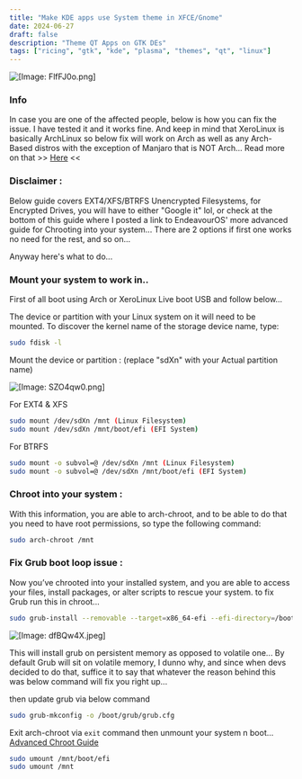 ```yaml
---
title: "Make KDE apps use System theme in XFCE/Gnome"
date: 2024-06-27
draft: false
description: "Theme QT Apps on GTK DEs"
tags: ["ricing", "gtk", "kde", "plasma", "themes", "qt", "linux"]
---
```

![[Image: FlfFJ0o.png]](https://i.imgur.com/FlfFJ0o.png)

### Info

In case you are one of the affected people, below is how you can fix the issue. I have tested it and it works fine. And keep in mind that XeroLinux is basically ArchLinux so below fix will work on Arch as well as any Arch-Based distros with the exception of Manjaro that is NOT Arch... Read more on that >> [Here](https://wiki.manjaro.org/index.php/Manjaro:A_Different_Kind_of_Beast#:~:text=Manjaro%20is%20developed%20independently%20from,from%20its%20own%20independent%20repositories) <<

### Disclaimer :

Below guide covers EXT4/XFS/BTRFS Unencrypted Filesystems, for Encrypted Drives, you will have to either "Google it" lol, or check at the bottom of this guide where I posted a link to EndeavourOS' more advanced guide for Chrooting into your system... There are 2 options if first one works no need for the rest, and so on...

Anyway here's what to do...

### Mount your system to work in..

First of all boot using Arch or XeroLinux Live boot USB and follow below...

The device or partition with your Linux system on it will need to be mounted. To discover the kernel name of the storage device name, type:

```Bash
sudo fdisk -l
```

Mount the device or partition : (replace "sdXn" with your Actual partition name)

![[Image: SZO4qw0.png]](https://i.imgur.com/SZO4qw0.png)

For EXT4 & XFS

```Bash
sudo mount /dev/sdXn /mnt (Linux Filesystem)
sudo mount /dev/sdXn /mnt/boot/efi (EFI System)
```

For BTRFS

```Bash
sudo mount -o subvol=@ /dev/sdXn /mnt (Linux Filesystem)
sudo mount -o subvol=@ /dev/sdXn /mnt/boot/efi (EFI System)
```

### Chroot into your system :

With this information, you are able to arch-chroot, and to be able to do that you need to have root permissions, so type the following command:

```Bash
sudo arch-chroot /mnt
```

### Fix Grub boot loop issue :

Now you’ve chrooted into your installed system, and you are able to access your files, install packages, or alter scripts to rescue your system. to fix Grub run this in chroot...

```Bash
sudo grub-install --removable --target=x86_64-efi --efi-directory=/boot/efi --disable-shim-lock
```

![[Image: dfBQw4X.jpeg]](https://i.imgur.com/dfBQw4X.jpeg)

This will install grub on persistent memory as opposed to volatile one... By default Grub will sit on volatile memory, I dunno why, and since when devs decided to do that, suffice it to say that whatever the reason behind this was below command will fix you right up...

then update grub via below command

```Bash
sudo grub-mkconfig -o /boot/grub/grub.cfg
```

Exit arch-chroot via `exit` command then unmount your system n boot... [Advanced Chroot Guide](https://discovery.endeavouros.com/system-rescue/arch-chroot/2022/12/)

```Bash
sudo umount /mnt/boot/efi
sudo umount /mnt
```
